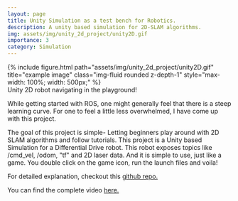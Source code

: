 ```yaml
---
layout: page
title: Unity Simulation as a test bench for Robotics.
description: A unity based simulation for 2D-SLAM algorithms.
img: assets/img/unity_2d_project/unity2D.gif
importance: 3
category: Simulation
---
```


<!-- Every project has a beautiful feature showcase page.
It's easy to include images in a flexible 3-column grid format.
Make your photos 1/3, 2/3, or full width.

To give your project a background in the portfolio page, just add the img tag to the front matter like so:

    ---
    layout: page
    title: project
    description: a project with a background image
    img: /assets/img/12.jpg
    --- -->


<div class="row justify-content-center">
    <div class="col-sm-12 col-md-6 mt-3 mt-md-0 text-center">
        {% include figure.html path="assets/img/unity_2d_project/unity2D.gif" title="example image" class="img-fluid rounded z-depth-1" style="max-width: 100%; width: 500px;" %}
    </div>
</div>

<div class="caption">
    Unity 2D robot navigating in the playground!
</div>

While getting started with ROS, one might generally feel that there is a steep learning curve. For one to feel a little less overwhelmed, I have come up with this project.

The goal of this project is simple- Letting beginners play around with 2D SLAM algorithms and follow tutorials.
This project is a Unity based Simulation for a Differential Drive robot. This robot exposes topics like /cmd_vel, /odom, "tf" and 2D laser data.
And it is simple to use, just like a game. You double click on the game icon, run the launch files and voila!

For detailed explanation, checkout this <a href="https://github.com/tejasps28/Projects/tree/main/DiffBot_unitysim/Diffbot_2D">github repo.</a>

You can find the complete video <a href="https://drive.google.com/file/d/1Z67XVMsaffZgdrze6bd88lU2CNs8NRmZ/view?usp=drive_link">here.</a>
